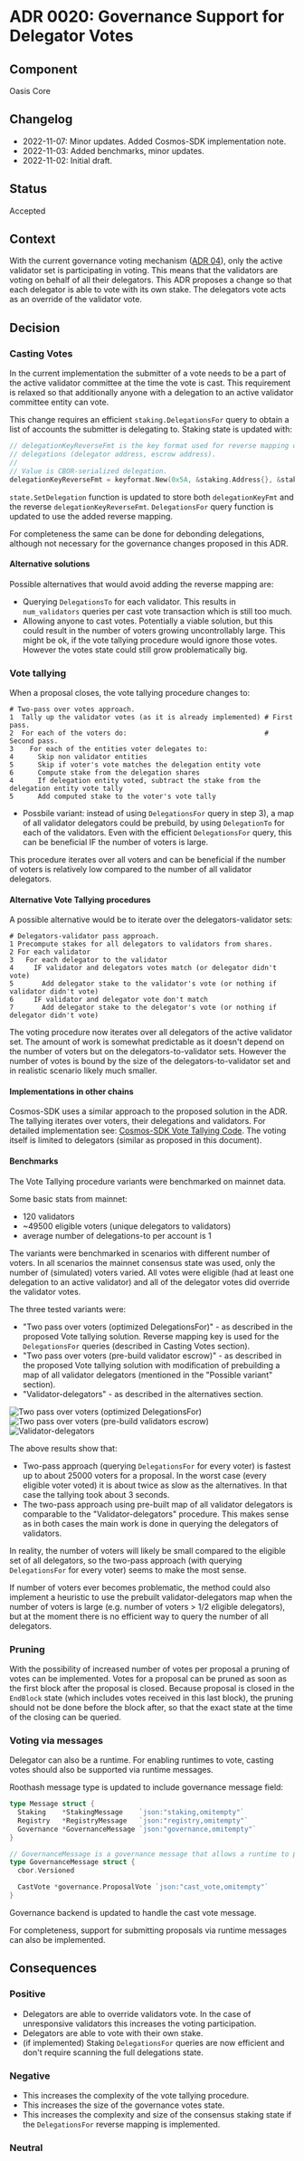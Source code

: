 # ADR 0020: Governance Support for Delegator Votes

## Component

Oasis Core

## Changelog

- 2022-11-07: Minor updates. Added Cosmos-SDK implementation note.
- 2022-11-03: Added benchmarks, minor updates.
- 2022-11-02: Initial draft.

## Status

Accepted

## Context

With the current governance voting mechanism ([ADR 04]), only the active
validator set is participating in voting. This means that the validators are
voting on behalf of all their delegators. This ADR proposes a change so that
each delegator is able to vote with its own stake. The delegators vote acts as
an override of the validator vote.

## Decision

### Casting Votes

In the current implementation the submitter of a vote needs to be a part of the
active validator committee at the time the vote is cast. This requirement is
relaxed so that additionally anyone with a delegation to an active validator
committee entity can vote.

This change requires an efficient `staking.DelegationsFor` query to obtain a
list of accounts the submitter is delegating to. Staking state is updated with:

```go
// delegationKeyReverseFmt is the key format used for reverse mapping of
// delegations (delegator address, escrow address).
//
// Value is CBOR-serialized delegation.
delegationKeyReverseFmt = keyformat.New(0x5A, &staking.Address{}, &staking.Address{})
```

`state.SetDelegation` function is updated to store both `delegationKeyFmt` and
the reverse `delegationKeyReverseFmt`. `DelegationsFor` query function is
updated to use the added reverse mapping.

For completeness the same can be done for debonding delegations, although not
necessary for the governance changes proposed in this ADR.

#### Alternative solutions

Possible alternatives that would avoid adding the reverse mapping are:

- Querying `DelegationsTo` for each validator. This results in `num_validators`
  queries per cast vote transaction which is still too much.
- Allowing anyone to cast votes. Potentially a viable solution, but this could
  result in the number of voters growing uncontrollably large. This might be ok,
  if the vote tallying procedure would ignore those votes. However the votes
  state could still grow problematically big.

### Vote tallying

When a proposal closes, the vote tallying procedure changes to:

```
# Two-pass over votes approach.
1  Tally up the validator votes (as it is already implemented) # First pass.
2  For each of the voters do:                                  # Second pass.
3    For each of the entities voter delegates to:
4      Skip non validator entities
5      Skip if voter's vote matches the delegation entity vote
6      Compute stake from the delegation shares
4      If delegation entity voted, subtract the stake from the delegation entity vote tally
5      Add computed stake to the voter's vote tally
```

- Possbile variant: instead of using `DelegationsFor` query in step 3), a map of
  all validator delegators could be prebuild, by using `DelegationTo` for each
  of the validators. Even with the efficient `DelegationsFor` query, this can be
  beneficial IF the number of voters is large.

This procedure iterates over all voters and can be beneficial if the number of
voters is relatively low compared to the number of all validator delegators.

#### Alternative Vote Tallying procedures

A possible alternative would be to iterate over the delegators-validator sets:

```
# Delegators-validator pass approach.
1 Precompute stakes for all delegators to validators from shares.
2 For each validator
3   For each delegator to the validator
4     IF validator and delegators votes match (or delegator didn't vote)
5       Add delegator stake to the validator's vote (or nothing if validator didn't vote)
6     IF validator and delegator vote don't match
7       Add delegator stake to the delegator's vote (or nothing if delegator didn't vote)
```

The voting procedure now iterates over all delegators of the active validator
set. The amount of work is somewhat predictable as it doesn't depend on the
number of voters but on the delegators-to-validator sets. However the number of
votes is bound by the size of the delegators-to-validator set and in realistic
scenario likely much smaller.

#### Implementations in other chains

Cosmos-SDK uses a similar approach to the proposed solution in the ADR. The
tallying iterates over voters, their delegations and validators. For detailed
implementation see: [Cosmos-SDK Vote Tallying Code]. The voting itself is
limited to delegators (similar as proposed in this document).

#### Benchmarks

The Vote Tallying procedure variants were benchmarked on mainnet data.

Some basic stats from mainnet:

- 120 validators
- ~49500 eligible voters (unique delegators to validators)
- average number of delegations-to per account is 1

The variants were benchmarked in scenarios with different number of voters. In
all scenarios the mainnet consensus state was used, only the number of
(simulated) voters varied. All votes were eligible (had at least one delegation
to an active validator) and all of the delegator votes did override the
validator votes.

The three tested variants were:

- "Two pass over voters (optimized DelegationsFor)" - as described in the
  proposed Vote tallying solution. Reverse mapping key is used for the
  `DelegationsFor` queries (described in Casting Votes section).
- "Two pass over voters (pre-build validator escrow)" - as described in the
  proposed Vote tallying solution with modification of prebuilding a map of all
  validator delegators (mentioned in the "Possible variant" section).
- "Validator-delegators" - as described in the alternatives section.

![Two pass over voters (optimized DelegationsFor)](0020-bench1.png)
![Two pass over voters (pre-build validators escrow)](0020-bench2.png)
![Validator-delegators](0020-bench3.png)

The above results show that:

- Two-pass approach (querying `DelegationsFor` for every voter) is fastest up to
  about 25000 voters for a proposal. In the worst case (every eligible voter
  voted) it is about twice as slow as the alternatives. In that case the
  tallying took about 3 seconds.
- The two-pass approach using pre-built map of all validator delegators is
  comparable to the "Validator-delegators" procedure. This makes sense as in
  both cases the main work is done in querying the delegators of validators.

In reality, the number of voters will likely be small compared to the eligible
set of all delegators, so the two-pass approach (with querying `DelegationsFor`
for every voter) seems to make the most sense.

If number of voters ever becomes problematic, the method could also implement a
heuristic to use the prebuilt validator-delegators map when the number of voters
is large (e.g. number of voters > 1/2 eligible delegators), but at the moment
there is no efficient way to query the number of all delegators.

### Pruning

With the possibility of increased number of votes per proposal a pruning of
votes can be implemented. Votes for a proposal can be pruned as soon as the
first block after the proposal is closed. Because proposal is closed in the
`EndBlock` state (which includes votes received in this last block), the pruning
should not be done before the block after, so that the exact state at the time
of the closing can be queried.

### Voting via messages

Delegator can also be a runtime. For enabling runtimes to vote, casting votes
should also be supported via runtime messages.

Roothash message type is updated to include governance message field:

```go
type Message struct {
  Staking    *StakingMessage    `json:"staking,omitempty"`
  Registry   *RegistryMessage   `json:"registry,omitempty"`
  Governance *GovernanceMessage `json:"governance,omitempty"`
}

// GovernanceMessage is a governance message that allows a runtime to perform governance operations.
type GovernanceMessage struct {
  cbor.Versioned

  CastVote *governance.ProposalVote `json:"cast_vote,omitempty"`
}
```

Governance backend is updated to handle the cast vote message.

For completeness, support for submitting proposals via runtime messages can also
be implemented.

## Consequences

### Positive

- Delegators are able to override validators vote. In the case of unresponsive
  validators this increases the voting participation.
- Delegators are able to vote with their own stake.
- (if implemented) Staking `DelegationsFor` queries are now efficient and don't
  require scanning the full delegations state.

### Negative

- This increases the complexity of the vote tallying procedure.
- This increases the size of the governance votes state.
- This increases the complexity and size of the consensus staking state if the
  `DelegationsFor` reverse mapping is implemented.

### Neutral

<!-- markdownlint-disable line-length -->
[ADR 04]: ./0004-runtime-governance.md
[Cosmos-SDK Vote Tallying Code]:
  https://github.com/cosmos/cosmos-sdk/blob/dc004c85f2e8b8fb4f66caac2703228c5bf544cf/x/gov/keeper/tally.go#L37-L90
<!-- markdownlint-enable line-length -->
